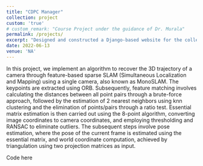 ```yaml
---
title: "CDPC Manager"
collection: project
custom: 'true'
# custom_remark: "Course Project under the guidance of Dr. Murala"
permalink: /projects/
excerpt: "Designed and constructed a Django-based website for the college’s Career Development and Placement Cell (CDPC) competition. In this website, implemented features such as Institute ID-based authentication, multi-level user roles, and advanced filtering. View the code [here](https://github.com/abhay3141/CDPC_Manager)"
date: 2022-06-13
venue: 'NA'
---
```


<style>

/* Style the counter cards */
.card {
<!--   box-shadow: 0 4px 8px 0 rgba(0, 0, 0, 0.2); /* this adds the "card" effect */ -->
  padding: 16px;
<!--   text-align: center; -->
<!--   background-color: #f1f1f1; -->
}

a:link {
  text-decoration: none;
}
</style>

In this project, we implement an algorithm to recover the 3D trajectory of a camera through feature-based sparse SLAM (Simultaneous Localization and Mapping) using a single camera, also known as MonoSLAM. The keypoints are extracted using ORB. Subsequently, feature matching involves calculating the distances between all point pairs through a brute-force approach, followed by the estimation of 2 nearest neighbors using knn clustering and the elimination of points/pairs through a ratio test. Essential matrix estimation is then carried out using the 8-point algorithm, converting image coordinates to camera coordinates, and employing thresholding and RANSAC to eliminate outliers. The subsequent steps involve pose estimation, where the pose of the current frame is estimated using the essential matrix, and world coordinate computation, achieved by triangulation using two projection matrices as input.  

Code [here](https://github.com/neeleshverma/Monocular-slam)